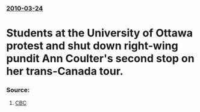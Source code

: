 ### [2010-03-24](/news/2010/03/24/index.md)

# Students at the University of Ottawa protest and shut down right-wing pundit Ann Coulter's second stop on her trans-Canada tour. 




### Source:

1. [CBC](http://www.cbc.ca/canada/ottawa/story/2010/03/23/ottawa-coulter-speech.html)
